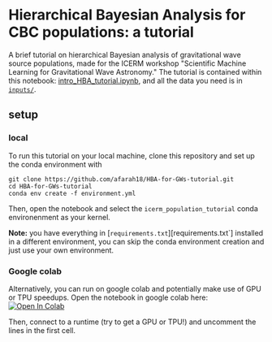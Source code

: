 # Hierarchical Bayesian Analysis for CBC populations: a tutorial
A brief tutorial on hierarchical Bayesian analysis of gravitational wave source populations, made for the ICERM workshop "Scientific Machine Learning for Gravitational Wave Astronomy."
The tutorial is contained within this notebook: [intro_HBA_tutorial.ipynb](intro_HBA_tutorial.ipynb), and all the data you need is in [`inputs/`](inputs).

## setup
### local
To run this tutorial on your local machine, clone this repository and set up the conda environment with
```
git clone https://github.com/afarah18/HBA-for-GWs-tutorial.git
cd HBA-for-GWs-tutorial
conda env create -f environment.yml
```
Then, open the notebook and select the `icerm_population_tutorial` conda environenment as your kernel.

**Note:** you have everything in [`requirements.txt`][requirements.txt`] installed in a different environment, you can skip the conda environment creation and just use your own environment.

### Google colab
Alternatively, you can run on google colab and potentially make use of GPU or TPU speedups. Open the notebook in google colab here: [![Open In Colab](https://colab.research.google.com/assets/colab-badge.svg)](https://colab.research.google.com/github/afarah18/HBA-for-GWs-tutorial/blob/main/intro_HBA_tutorial.ipynb)

Then, connect to a runtime (try to get a GPU or TPU!) and uncomment the lines in the first cell.
